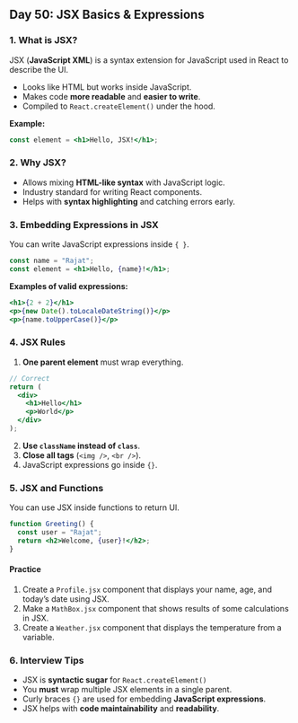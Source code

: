 ## Day 50: JSX Basics & Expressions

### 1. What is JSX?

JSX (**JavaScript XML**) is a syntax extension for JavaScript used in React to describe the UI.

- Looks like HTML but works inside JavaScript.
- Makes code **more readable** and **easier to write**.
- Compiled to `React.createElement()` under the hood.

**Example:**

```jsx
const element = <h1>Hello, JSX!</h1>;
```

### 2. Why JSX?

- Allows mixing **HTML-like syntax** with JavaScript logic.
- Industry standard for writing React components.
- Helps with **syntax highlighting** and catching errors early.

<div class="section-break"></div>

### 3. Embedding Expressions in JSX

You can write JavaScript expressions inside `{ }`.

```jsx
const name = "Rajat";
const element = <h1>Hello, {name}!</h1>;
```

**Examples of valid expressions:**

```jsx
<h1>{2 + 2}</h1>
<p>{new Date().toLocaleDateString()}</p>
<p>{name.toUpperCase()}</p>
```

<div class="section-break"></div>

### 4. JSX Rules

1. **One parent element** must wrap everything.

```jsx
// Correct
return (
  <div>
    <h1>Hello</h1>
    <p>World</p>
  </div>
);
```

2. **Use `className` instead of `class`**.
3. **Close all tags** (`<img />`, `<br />`).
4. JavaScript expressions go inside `{}`.

<div class="section-break"></div>

### 5. JSX and Functions

You can use JSX inside functions to return UI.

```jsx
function Greeting() {
  const user = "Rajat";
  return <h2>Welcome, {user}!</h2>;
}
```

<div class="practice">

#### Practice

1. Create a `Profile.jsx` component that displays your name, age, and today’s date using JSX.
2. Make a `MathBox.jsx` component that shows results of some calculations in JSX.
3. Create a `Weather.jsx` component that displays the temperature from a variable.

</div>

<div class="section-break"></div>

### 6. Interview Tips

- JSX is **syntactic sugar** for `React.createElement()`
- You **must** wrap multiple JSX elements in a single parent.
- Curly braces `{}` are used for embedding **JavaScript expressions**.
- JSX helps with **code maintainability** and **readability**.
